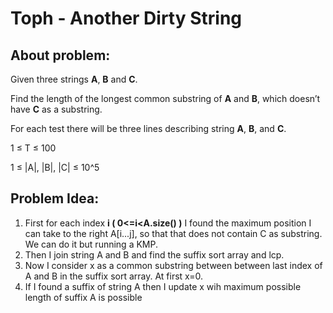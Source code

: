 # Toph - Another Dirty String

## About problem:  
Given three strings  **A**,  **B**  and  **C**.

Find the length of the longest common substring of  **A**  and  **B**, which doesn’t have  **C**  as a substring.
  
  For each test there will be three lines describing string  **A**,  **B**, and  **C**.

1 ≤ T ≤ 100

1 ≤ |A|, |B|, |C| ≤ 10^5  

## Problem Idea:  

 1. First for each index **i ( 0<=i<A.size() )** I found the maximum position I can take to the right A[i...j], so that that does not contain C as substring. We can do it but running a KMP.
 2. Then I join string A and B and find the suffix sort array and lcp.
 3. Now I consider x as a common substring between between last index of A and B in the suffix sort array. At first x=0.
 4. If I found a suffix of string A then I update x wih maximum possible length of suffix A is possible 
<!--stackedit_data:
eyJoaXN0b3J5IjpbNzMwNzYwMzQ3LC0xMTEwODE4MTAsMTYzNj
Q2MjExMl19
-->